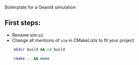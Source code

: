 Boilerplate for a Geant4 simulation

## First steps:

- Rename sim.cc
- Change all mentions of `sim` in CMakeLists to fit your project

```bash
	mkdir build && cd build
```

```bash
	cmake .. && make
```

